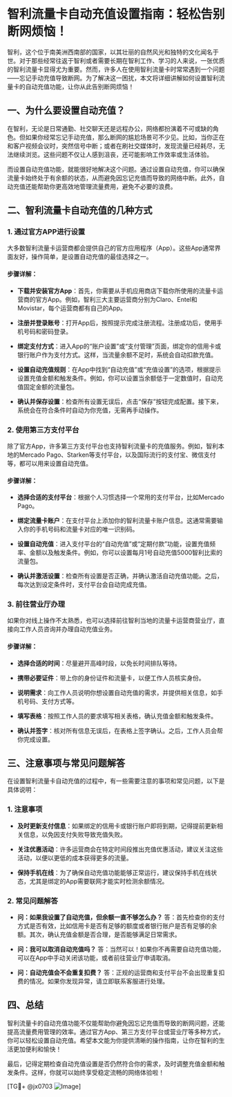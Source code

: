 # 智利流量卡自动充值设置指南：轻松告别断网烦恼！

智利，这个位于南美洲西南部的国家，以其壮丽的自然风光和独特的文化闻名于世。对于那些经常往返于智利或者需要长期在智利工作、学习的人来说，一张优质的智利流量卡显得尤为重要。然而，许多人在使用智利流量卡时常常遇到一个问题——忘记手动充值导致断网。为了解决这一困扰，本文将详细讲解如何设置智利流量卡的自动充值功能，让你从此告别断网烦恼！

## 一、为什么要设置自动充值？

在智利，无论是日常通勤、社交聊天还是远程办公，网络都扮演着不可或缺的角色。但如果你经常忘记手动充值，那么断网的尴尬场景可不少见。比如，当你正在和客户视频会议时，突然信号中断；或者在刷社交媒体时，发现流量已经耗尽，无法继续浏览。这些问题不仅让人感到沮丧，还可能影响工作效率或生活体验。

而设置自动充值功能，就能很好地解决这个问题。通过设置自动充值，你可以确保流量卡始终处于有余额的状态，从而避免因忘记充值而导致的网络中断。此外，自动充值还能帮助你更高效地管理流量费用，避免不必要的浪费。

## 二、智利流量卡自动充值的几种方式

### 1. 通过官方APP进行设置

大多数智利流量卡运营商都会提供自己的官方应用程序（App）。这些App通常界面友好，操作简单，是设置自动充值的最佳选择之一。

#### 步骤详解：
- **下载并安装官方App**：首先，你需要从手机应用商店下载你所使用的流量卡运营商的官方App。例如，智利三大主要运营商分别为Claro、Entel和Movistar，每个运营商都有自己的App。
  
- **注册并登录账号**：打开App后，按照提示完成注册流程。注册成功后，使用手机号码和密码登录。

- **绑定支付方式**：进入App的“账户设置”或“支付管理”页面，绑定你的信用卡或银行账户作为支付方式。这样，当流量余额不足时，系统会自动扣款充值。

- **设置自动充值规则**：在App中找到“自动充值”或“充值设置”的选项，根据提示设置充值金额和触发条件。例如，你可以设置当余额低于一定数值时，自动充值固定金额的流量包。

- **确认并保存设置**：检查所有设置无误后，点击“保存”按钮完成配置。接下来，系统会在符合条件时自动为你充值，无需再手动操作。

### 2. 使用第三方支付平台

除了官方App，许多第三方支付平台也支持智利流量卡的充值服务。例如，智利本地的Mercado Pago、Starken等支付平台，以及国际流行的支付宝、微信支付等，都可以用来设置自动充值。

#### 步骤详解：
- **选择合适的支付平台**：根据个人习惯选择一个常用的支付平台，比如Mercado Pago。

- **绑定流量卡账户**：在支付平台上添加你的智利流量卡账户信息。这通常需要输入你的手机号码和流量卡对应的唯一识别码。

- **设置自动充值**：进入支付平台的“自动充值”或“定期付款”功能，设置充值频率、金额以及触发条件。例如，你可以设置每月1号自动充值5000智利比索的流量包。

- **确认并激活设置**：检查所有设置是否正确，并确认激活自动充值功能。之后，每次达到设定条件时，支付平台会自动完成充值。

### 3. 前往营业厅办理

如果你对线上操作不太熟悉，也可以选择前往智利当地的流量卡运营商营业厅，直接向工作人员咨询并办理自动充值业务。

#### 步骤详解：
- **选择合适的时间**：尽量避开高峰时段，以免长时间排队等待。

- **携带必要证件**：带上你的身份证件和流量卡，以便工作人员核实身份。

- **说明需求**：向工作人员说明你想设置自动充值的需求，并提供相关信息，如手机号码、支付方式等。

- **填写表格**：按照工作人员的要求填写相关表格，确认充值金额和触发条件。

- **确认并签字**：核对所有信息无误后，在表格上签字确认。之后，工作人员会帮你完成设置。

## 三、注意事项与常见问题解答

在设置智利流量卡自动充值的过程中，有一些需要注意的事项和常见问题，以下是具体说明：

### 1. 注意事项
- **及时更新支付信息**：如果绑定的信用卡或银行账户即将到期，记得提前更新相关信息，以免因支付失败导致充值失败。
  
- **关注优惠活动**：许多运营商会在特定时间段推出充值优惠活动，建议关注这些活动，以便以更低的成本获得更多的流量。

- **保持手机在线**：为了确保自动充值功能能够正常运行，建议保持手机在线状态，尤其是绑定的App需要联网才能实时检测余额情况。

### 2. 常见问题解答
- **问：如果我设置了自动充值，但余额一直不够怎么办？**
  答：首先检查你的支付方式是否有效，比如信用卡是否有足够的额度或者银行账户是否有足够的余额。其次，确认充值金额是否合理，是否能够满足日常需求。

- **问：我可以取消自动充值吗？**
  答：当然可以！如果你不再需要自动充值功能，可以在App中手动关闭该功能，或者前往营业厅申请取消。

- **问：自动充值会不会重复扣费？**
  答：正规的运营商和支付平台不会出现重复扣费的情况。如果你发现异常，请立即联系客服进行处理。

## 四、总结

智利流量卡的自动充值功能不仅能帮助你避免因忘记充值而导致的断网问题，还能提高流量费用管理的效率。通过官方App、第三方支付平台或营业厅等多种方式，你可以轻松设置自动充值。希望本文能为你提供清晰的操作指南，让你在智利的生活更加便利和愉快！

最后，记得定期检查自动充值设置是否仍然符合你的需求，及时调整充值金额和触发条件。这样，你就可以始终享受稳定流畅的网络体验啦！

[TG💪+ @jx0703 ![Image](https://github.com/user-attachments/assets/dbca1d08-cadb-493c-b0ec-ad6f7a83f270)]